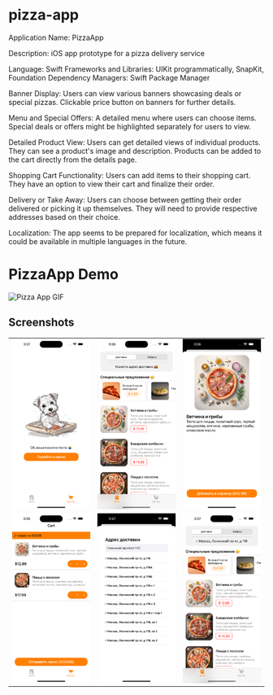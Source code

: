 # pizza-app
Application Name: PizzaApp

Description: iOS app prototype for a pizza delivery service

Language: Swift
Frameworks and Libraries: UIKit programmatically, SnapKit, Foundation
Dependency Managers: Swift Package Manager

Banner Display:
Users can view various banners showcasing deals or special pizzas.
Clickable price button on banners for further details.

Menu and Special Offers:
A detailed menu where users can choose items.
Special deals or offers might be highlighted separately for users to view.

Detailed Product View:
Users can get detailed views of individual products.
They can see a product's image and description.
Products can be added to the cart directly from the details page.

Shopping Cart Functionality:
Users can add items to their shopping cart.
They have an option to view their cart and finalize their order.

Delivery or Take Away:
Users can choose between getting their order delivered or picking it up themselves.
They will need to provide respective addresses based on their choice.

Localization:
The app seems to be prepared for localization, which means it could be available in multiple languages in the future.

# PizzaApp Demo

![Pizza App GIF](https://raw.githubusercontent.com/Bazilier/pizza-app/pizza-app-demo-images/pizza-app.gif)

## Screenshots

<table>
  <tr>
    <td><img src="https://raw.githubusercontent.com/Bazilier/pizza-app/pizza-app-demo-images/01.png" width="300"></td>
    <td><img src="https://raw.githubusercontent.com/Bazilier/pizza-app/pizza-app-demo-images/02.png" width="300"></td>
    <td><img src="https://raw.githubusercontent.com/Bazilier/pizza-app/pizza-app-demo-images/03.png" width="300"></td>
  </tr>
  <tr>
    <td><img src="https://raw.githubusercontent.com/Bazilier/pizza-app/pizza-app-demo-images/04.png" width="300"></td>
    <td><img src="https://raw.githubusercontent.com/Bazilier/pizza-app/pizza-app-demo-images/05.png" width="300"></td>
    <td><img src="https://raw.githubusercontent.com/Bazilier/pizza-app/pizza-app-demo-images/06.png" width="300"></td>
  </tr>
</table>



